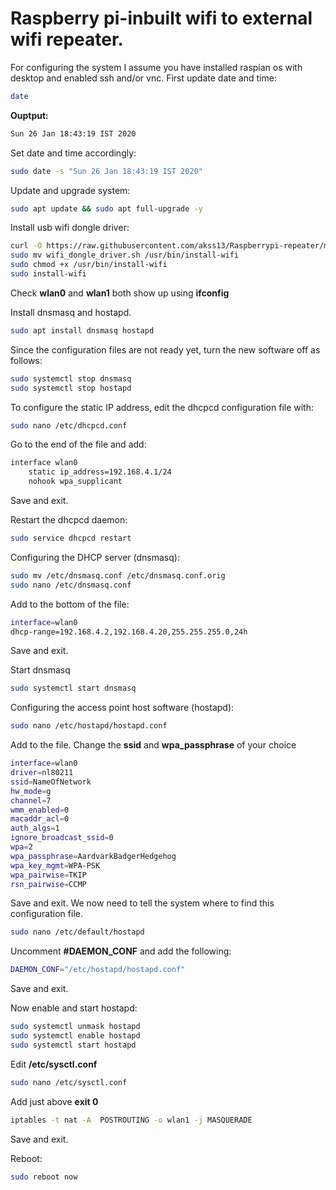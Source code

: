 Raspberry pi-inbuilt wifi to external wifi repeater.
======
For configuring the system I assume you have installed raspian os with desktop and enabled ssh and/or vnc.
First update date and time:
```bash
date
```
**Ouptput:**
```bash
Sun 26 Jan 18:43:19 IST 2020
```
Set date and time accordingly:
```bash
sudo date -s "Sun 26 Jan 18:43:19 IST 2020"
```
Update and upgrade system:
```bash
sudo apt update && sudo apt full-upgrade -y 
```
Install usb wifi dongle driver:
```bash
curl -O https://raw.githubusercontent.com/akss13/Raspberrypi-repeater/master/wifi_dongle_driver.sh
sudo mv wifi_dongle_driver.sh /usr/bin/install-wifi
sudo chmod +x /usr/bin/install-wifi
sudo install-wifi
```
Check **wlan0** and **wlan1** both show up using **ifconfig**

Install dnsmasq and hostapd.
```bash
sudo apt install dnsmasq hostapd
```
Since the configuration files are not ready yet, turn the new software off as follows:
```bash
sudo systemctl stop dnsmasq
sudo systemctl stop hostapd
```
To configure the static IP address, edit the dhcpcd configuration file with:
```bash
sudo nano /etc/dhcpcd.conf
```
Go to the end of the file and add:
```bash
interface wlan0
    static ip_address=192.168.4.1/24
    nohook wpa_supplicant
```
Save and exit.

Restart the dhcpcd daemon:
```bash
sudo service dhcpcd restart
```
Configuring the DHCP server (dnsmasq):
```bash
sudo mv /etc/dnsmasq.conf /etc/dnsmasq.conf.orig
sudo nano /etc/dnsmasq.conf
```
Add to the bottom of the file:
```bash
interface=wlan0
dhcp-range=192.168.4.2,192.168.4.20,255.255.255.0,24h
```
Save and exit.

Start dnsmasq
```bash
sudo systemctl start dnsmasq
```
Configuring the access point host software (hostapd):
```bash
sudo nano /etc/hostapd/hostapd.conf
```
Add to the file. Change the **ssid** and **wpa_passphrase** of your choice
```bash
interface=wlan0
driver=nl80211
ssid=NameOfNetwork
hw_mode=g
channel=7
wmm_enabled=0
macaddr_acl=0
auth_algs=1
ignore_broadcast_ssid=0
wpa=2
wpa_passphrase=AardvarkBadgerHedgehog
wpa_key_mgmt=WPA-PSK
wpa_pairwise=TKIP
rsn_pairwise=CCMP
```
Save and exit.
We now need to tell the system where to find this configuration file.
```bash
sudo nano /etc/default/hostapd
```
Uncomment **#DAEMON_CONF** and add the following:
```bash
DAEMON_CONF="/etc/hostapd/hostapd.conf"
```
Save and exit.

Now enable and start hostapd:
```bash
sudo systemctl unmask hostapd
sudo systemctl enable hostapd
sudo systemctl start hostapd
```
Edit **/etc/sysctl.conf**
```bash
sudo nano /etc/sysctl.conf
```
Add just above **exit 0**
```bash
iptables -t nat -A  POSTROUTING -o wlan1 -j MASQUERADE
```
Save and exit.

Reboot:
```bash
sudo reboot now
```

